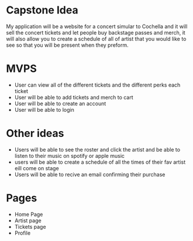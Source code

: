 # Capstone Idea 
My application  will be a website for a concert simular to Cochella and it will sell the concert tickets and let people buy backstage passes and merch, it will also allow you to create a schedule of all of artist that you would like to see so that you will be present when they preform.

# MVPS
* User can view all of the different tickets and the different perks each ticket 
* User will be able to add tickets and merch to cart 
* User will be able to create an account 
* User will be able to login 

# Other ideas
* Users will be able to see the roster and click the artist and be able to listen to their music on spotify or apple music 
* users will be able to create a schedule of all the times of their fav artist eill come on stage 
* Users will be able to recive an email confirming their purchase 

# Pages
* Home Page
* Artist page
* Tickets page 
* Profile

